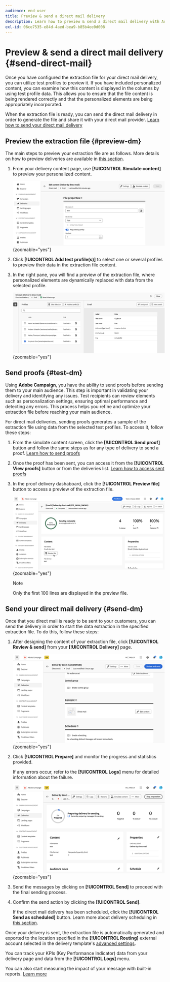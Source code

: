 ```yaml
---
audience: end-user
title: Preview & send a direct mail delivery
description: Learn how to preview & send a direct mail delivery with Adobe Campaign Web
exl-id: 06ce7535-e84d-4aed-bea9-b85b4ee0d008
---
```

# Preview & send a direct mail delivery {#send-direct-mail}

Once you have configured the extraction file for your direct mail delivery, you can utilize test profiles to preview it. If you have included personalized content, you can examine how this content is displayed in the columns by using test profile data. This allows you to ensure that the file content is being rendered correctly and that the personalized elements are being appropriately incorporated.

When the extraction file is ready, you can send the direct mail delivery in order to generate the file and share it with your direct mail provider. [Learn how to send your direct mail delivery](#dm-send)

## Preview the extraction file {#preview-dm}

The main steps to preview your extraction file are as follows. More details on how to preview deliveries are available in [this section](../preview-test/preview-content.md).

1. From your delivery content page, use **[!UICONTROL Simulate content]** to preview your personalized content.

    ![](assets/dm-simulate.png){zoomable="yes"}

1. Click **[!UICONTROL Add test profile(s)]** to select one or several profiles to preview their data in the extraction file content.

1. In the right pane, you will find a preview of the extraction file, where personalized elements are dynamically replaced with data from the selected profile.

    ![](assets/dm-preview-right.png){zoomable="yes"}

## Send proofs {#test-dm}

Using **Adobe Campaign**, you have the ability to send proofs before sending them to your main audience. This step is important in validating your delivery and identifying any issues. Test recipients can review elements such as personalization settings, ensuring optimal performance and detecting any errors. This process helps you refine and optimize your extraction file before reaching your main audience.

For direct mail deliveries, sending proofs generates a sample of the extraction file using data from the selected test profiles. To access it, follow these steps:

1. From the simulate content screen, click the **[!UICONTROL Send proof]** button and follow the same steps as for any type of delivery to send a proof. [Learn how to send proofs](../preview-test/test-deliveries.md)

1. Once the proof has been sent, you can access it from the **[!UICONTROL View proofs]** button or from the deliveries list. [Learn how to access sent proofs](../preview-test/test-deliveries.md#access-test-deliveries)

1. In the proof delivery dashaboard, click the **[!UICONTROL Preview file]** button to access a preview of the extraction file.

    ![](assets/dm-proof.png){zoomable="yes"}

    >[!NOTE]
    >
    >Only the first 100 lines are displayed in the preview file.

## Send your direct mail delivery {#send-dm}

Once that you direct mail is ready to be sent to your customers, you can send the delivery in order to start the data extraction in the specified extraction file. To do this, follow these steps:

1. After designing the content of your extraction file, click **[!UICONTROL Review & send]** from your **[!UICONTROL Delivery]** page.

    ![](assets/dm-review-send.png){zoomable="yes"}

1. Click **[!UICONTROL Prepare]** and monitor the progress and statistics provided. 

    If any errors occur, refer to the **[!UICONTROL Logs]** menu for detailed information about the failure.

    ![](assets/dm-prepare.png){zoomable="yes"}

1. Send the messages by clicking on **[!UICONTROL Send]** to proceed with the final sending process. 

1. Confirm the send action by clicking the **[!UICONTROL Send]**. 

    If the direct mail delivery has been scheduled, click the **[!UICONTROL Send as scheduled]** button. Learn more about delivery scheduling in [this section](../msg/gs-messages.md#schedule-the-delivery-sending).

Once your delivery is sent, the extraction file is automatically generated and exported to the location specified in the **[!UICONTROL Routing]** external account selected in the delivery template's [advanced settings](../advanced-settings/delivery-settings.md).

You can track your KPIs (Key Performance Indicator) data from your delivery page and data from the **[!UICONTROL Logs]** menu.

You can also start measuring the impact of your message with built-in reports. [Learn more](../reporting/direct-mail.md)
